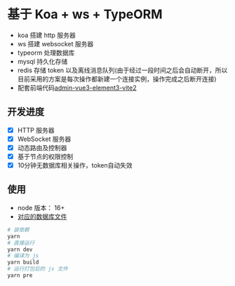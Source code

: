 # 基于 Koa + ws + TypeORM

- koa 搭建 http 服务器
- ws 搭建 websocket 服务器
- typeorm 处理数据库
- mysql 持久化存储
- redis 存储 token 以及离线消息队列(由于经过一段时间之后会自动断开，所以目前采用的方案是每次操作都新建一个连接实例，操作完成之后断开连接)
- 配套前端代码[admin-vue3-element3-vite2](https://gitee.com/BluseYoung-web/admin-vue3-element3-vite2)

## 开发进度

- [x] HTTP 服务器
- [x] WebSocket 服务器
- [x] 动态路由及控制器
- [x] 基于节点的权限控制
- [x] 10分钟无数据库相关操作，token自动失效

## 使用

- node 版本： 16+
- [对应的数据库文件](./orm_admin.sql)

```bash
# 装依赖
yarn
# 直接运行
yarn dev
# 编译为 js
yarn build
# 运行打包后的 js 文件
yarn pre
```